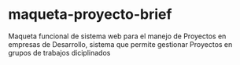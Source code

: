 # maqueta-proyecto-brief
Maqueta funcional de sistema web para el manejo de Proyectos en empresas de Desarrollo, sistema que permite gestionar Proyectos en grupos de trabajos diciplinados
